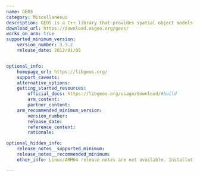 ```yaml
---
name: GEOS
category: Miscellaneous
description: GEOS is a C++ library that provides spatial object models and fundamental geometric operations, implementing the OpenGIS Simple Features Specification for processing complex geospatial data efficiently.
download_url: https://download.osgeo.org/geos/
works_on_arm: true
supported_minimum_version:
    version_number: 3.3.2
    release_date: 2012/01/05


optional_info:
    homepage_url: https://libgeos.org/
    support_caveats:
    alternative_options:
    getting_started_resources:
        official_docs: https://libgeos.org/usage/download/#build
        arm_content:
        partner_content:
    arm_recommended_minimum_version:
        version_number:
        release_date:
        reference_content:
        rationale: 

optional_hidden_info:
    release_notes__supported_minimum: 
    release_notes__recommended_minimum:
    other_info: Linux/ARM64 release notes are not available. Installation and testing are done via the tar archive [3.3.2](https://download.osgeo.org/geos/geos-3.3.2.tar.bz2).

---
```

